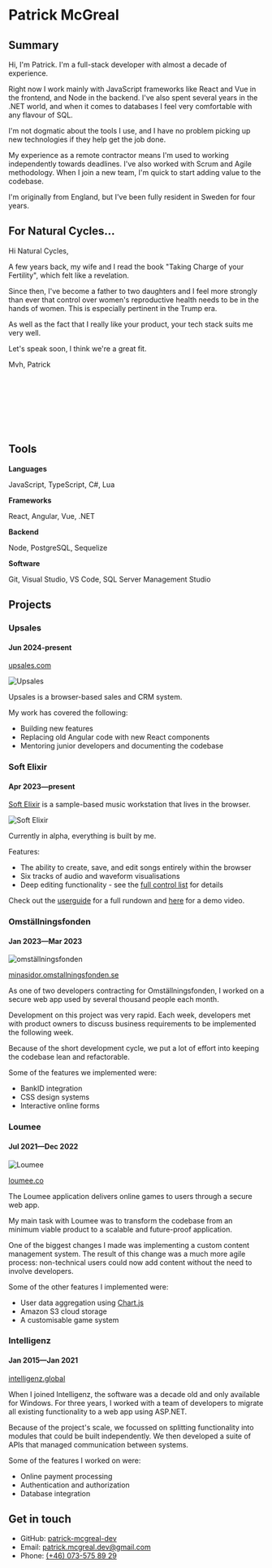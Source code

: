 # Patrick McGreal

## Summary

Hi, I'm Patrick. I'm a full-stack developer with almost a decade of experience.

Right now I work mainly with JavaScript frameworks like React and Vue in the frontend, and Node in the backend. I've also spent several years in the .NET world, and when it comes to databases I feel very comfortable with any flavour of SQL.

I'm not dogmatic about the tools I use, and I have no problem picking up new technologies if they help get the job done.

My experience as a remote contractor means I'm used to working independently towards deadlines. I've also worked with Scrum and Agile methodology. When I join a new team, I'm quick to start adding value to the codebase.

I'm originally from England, but I've been fully resident in Sweden for four years.

## For Natural Cycles...

Hi Natural Cycles,

A few years back, my wife and I read the book "Taking Charge of your Fertility", which felt like a revelation.

Since then, I've become a father to two daughters and I feel more strongly than ever that control over women's reproductive health needs to be in the hands of women. This is especially pertinent in the Trump era.

As well as the fact that I really like your product, your tech stack suits me very well. 

Let's speak soon, I think we're a great fit.

Mvh,
Patrick

<br /><br /><br /><br /><br /><br />

## Tools

**Languages**

JavaScript, TypeScript, C#, Lua

**Frameworks**

React, Angular, Vue, .NET

**Backend**

Node, PostgreSQL, Sequelize

**Software**

Git, Visual Studio, VS Code, SQL Server Management Studio

## Projects

### Upsales
#### Jun 2024-present

[upsales.com](https://upsales.com)

![Upsales](./images/upsales.webp)

Upsales is a browser-based sales and CRM system.

My work has covered the following:

- Building new features
- Replacing old Angular code with new React components
- Mentoring junior developers and documenting the codebase

<!-- <br /><br /><br /><br /><br /> -->

### Soft Elixir
#### Apr 2023—present

[Soft Elixir](https://softelixir.app) is a sample-based music workstation that lives in the browser.

![Soft Elixir](./images/soft-elixir.png)

Currently in alpha, everything is built by me.

Features:

- The ability to create, save, and edit songs entirely within the browser
- Six tracks of audio and waveform visualisations
- Deep editing functionality - see the [full control list](https://softelixir.app/control-list.html) for details

Check out the [userguide](https://softelixir.app/userguide) for a full rundown and [here](https://www.youtube.com/watch?v=NK4cvYAqNCU) for a demo video.

### Omställningsfonden
#### Jan 2023—Mar 2023

![omställningsfonden](./images/omstallningsfonden.png)

[minasidor.omstallningsfonden.se](https://minasidor.omstallningsfonden.se/logga-in)

As one of two developers contracting for Omställningsfonden, I worked on a secure web app used by several thousand people each month.

Development on this project was very rapid. Each week, developers met with product owners to discuss business requirements to be implemented the following week.

Because of the short development cycle, we put a lot of effort into keeping the codebase lean and refactorable.

Some of the features we implemented were:

- BankID integration
- CSS design systems
- Interactive online forms

### Loumee
#### Jul 2021—Dec 2022

![Loumee](./images/loumee.png)

[loumee.co](https://www.loumee.co/)

The Loumee application delivers online games to users through a secure web app.

My main task with Loumee was to transform the codebase from an minimum viable product to a scalable and future-proof application.

One of the biggest changes I made was implementing a custom content management system. The result of this change was a much more agile process: non-technical users could now add content without the need to involve developers.

Some of the other features I implemented were:

- User data aggregation using [Chart.js](https://www.chartjs.org/)
- Amazon S3 cloud storage
- A customisable game system

### Intelligenz
#### Jan 2015—Jan 2021

[intelligenz.global](https://www.intelligenz.global/)

When I joined Intelligenz, the software was a decade old and only available for Windows. For three years, I worked with a team of developers to migrate all existing functionality to a web app using ASP.NET.

Because of the project's scale, we focussed on splitting functionality into modules that could be built independently. We then developed a suite of APIs that managed communication between systems.

Some of the features I worked on were:

- Online payment processing
- Authentication and authorization
- Database integration

## Get in touch

- GitHub: [patrick-mcgreal-dev](https://github.com/patrick-mcgreal-dev)
- Email: [patrick.mcgreal.dev@gmail.com](mailto:patrick.mcgreal.dev@gmail.com)
- Phone: [(+46) 073-575 89 29](tel:+46735758929)